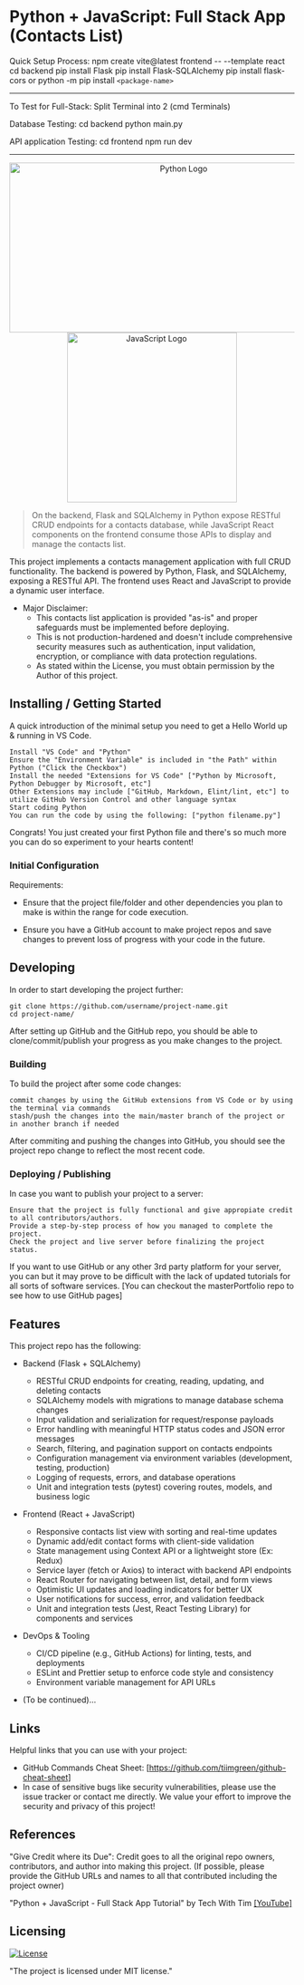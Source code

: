 # Python + JavaScript: Full Stack App (Contacts List)

Quick Setup Process:
npm create vite@latest frontend -- --template react
cd backend
pip install Flask
pip install Flask-SQLAlchemy
pip install flask-cors
or
python -m pip install `<package-name>`

-----------------------------------------------------------------------------------------------------------------------------------------
To Test for Full-Stack:
Split Terminal into 2 (cmd Terminals)

Database Testing:
cd backend
python main.py

API application Testing:
cd frontend
npm run dev

-----------------------------------------------------------------------------------------------------------------------------------------

<p align="center">
  <img src="https://logos-world.net/wp-content/uploads/2021/10/Python-Symbol.png" width="600" height="300" alt="Python Logo">
  <img src="https://encrypted-tbn0.gstatic.com/images?q=tbn:ANd9GcQpuYdLEzBvwemix8pwsncUkLLOQqnByncadg&s" width="300" height="300" alt="JavaScript Logo">
</p>

> On the backend, Flask and SQLAlchemy in Python expose RESTful CRUD endpoints for a contacts database, while JavaScript React components on the frontend consume those APIs to display and manage the contacts list.

This project implements a contacts management application with full CRUD functionality. The backend is powered by Python, Flask, and SQLAlchemy, exposing a RESTful API. The frontend uses React and JavaScript to provide a dynamic user interface.

- Major Disclaimer:
  - This contacts list application is provided "as-is" and proper safeguards must be implemented before deploying.
  - This is not production-hardened and doesn't include comprehensive security measures such as authentication, input validation, encryption, or compliance with data protection regulations.
  - As stated within the License, you must obtain permission by the Author of this project.

## Installing / Getting Started

A quick introduction of the minimal setup you need to get a Hello World up & running in VS Code.

```shell
Install "VS Code" and "Python"
Ensure the "Environment Variable" is included in "the Path" within Python ("Click the Checkbox")
Install the needed "Extensions for VS Code" ["Python by Microsoft, Python Debugger by Microsoft, etc"]
Other Extensions may include ["GitHub, Markdown, Elint/lint, etc"] to utilize GitHub Version Control and other language syntax
Start coding Python
You can run the code by using the following: ["python filename.py"]
```

Congrats! You just created your first Python file and there's so much more you can do so experiment to your hearts content!

### Initial Configuration

Requirements:
  
- Ensure that the project file/folder and other dependencies you plan to make is within the range for code execution.
  
- Ensure you have a GitHub account to make project repos and save changes to prevent loss of progress with your code in the future.

## Developing

In order to start developing the project further:

```shell
git clone https://github.com/username/project-name.git
cd project-name/
```

After setting up GitHub and the GitHub repo, you should be able to clone/commit/publish your progress as you make changes to the project.

### Building

To build the project after some code changes:

```shell
commit changes by using the GitHub extensions from VS Code or by using the terminal via commands
stash/push the changes into the main/master branch of the project or in another branch if needed
```

After commiting and pushing the changes into GitHub, you should see the project repo change to reflect the most recent code.

### Deploying / Publishing

In case you want to publish your project to a server:

```shell
Ensure that the project is fully functional and give appropiate credit to all contributors/authors.
Provide a step-by-step process of how you managed to complete the project.
Check the project and live server before finalizing the project status.
```

If you want to use GitHub or any other 3rd party platform for your server, you can but it may prove to be difficult with the lack of updated tutorials for all sorts of software services. 
[You can checkout the masterPortfolio repo to see how to use GitHub pages]

## Features

This project repo has the following:

- Backend (Flask + SQLAlchemy)
  - RESTful CRUD endpoints for creating, reading, updating, and deleting contacts
  - SQLAlchemy models with migrations to manage database schema changes
  - Input validation and serialization for request/response payloads
  - Error handling with meaningful HTTP status codes and JSON error messages
  - Search, filtering, and pagination support on contacts endpoints
  - Configuration management via environment variables (development, testing, production)
  - Logging of requests, errors, and database operations
  - Unit and integration tests (pytest) covering routes, models, and business logic

- Frontend (React + JavaScript)
  - Responsive contacts list view with sorting and real-time updates
  - Dynamic add/edit contact forms with client-side validation
  - State management using Context API or a lightweight store (Ex: Redux)
  - Service layer (fetch or Axios) to interact with backend API endpoints
  - React Router for navigating between list, detail, and form views
  - Optimistic UI updates and loading indicators for better UX
  - User notifications for success, error, and validation feedback
  - Unit and integration tests (Jest, React Testing Library) for components and services

- DevOps & Tooling
  - CI/CD pipeline (e.g., GitHub Actions) for linting, tests, and deployments
  - ESLint and Prettier setup to enforce code style and consistency
  - Environment variable management for API URLs

- (To be continued)...

## Links

Helpful links that you can use with your project:

- GitHub Commands Cheat Sheet: [https://github.com/tiimgreen/github-cheat-sheet]
- In case of sensitive bugs like security vulnerabilities, please use the issue tracker or contact me directly. 
  We value your effort to improve the security and privacy of this project!

## References

"Give Credit where its Due": Credit goes to all the original repo owners, contributors, and author into making this project.
(If possible, please provide the GitHub URLs and names to all that contributed including the project owner)

"Python + JavaScript - Full Stack App Tutorial" by Tech With Tim [[YouTube]](https://www.youtube.com/watch?v=PppslXOR7TA)
<!-- - "Title" by Author [Social Media/Location] -->

## Licensing

[![License](https://img.shields.io/github/license/Ileriayo/markdown-badges?style=for-the-badge)](LICENSE)

"The project is licensed under MIT license."